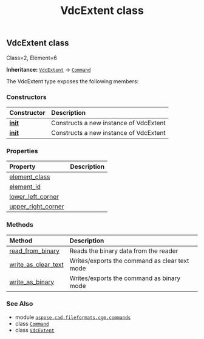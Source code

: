 ﻿---
title: VdcExtent class
second_title: Aspose.CAD for Python via .NET API References
description: 
type: docs
weight: 1800
url: /python-net/aspose.cad.fileformats.cgm.commands/vdcextent/
is_root: false
---

## VdcExtent class

Class=2, Element=6



**Inheritance:** [`VdcExtent`](/cad/python-net/aspose.cad.fileformats.cgm.commands/vdcextent) → 
[`Command`](/cad/python-net/aspose.cad.fileformats.cgm.commands/command)



The VdcExtent type exposes the following members:

### Constructors
| Constructor | Description |
| :- | :- |
| [__init__](/cad/python-net/aspose.cad.fileformats.cgm.commands/vdcextent/__init__/#aspose.cad.fileformats.cgm.CgmFile) | Constructs a new instance of VdcExtent |
| [__init__](/cad/python-net/aspose.cad.fileformats.cgm.commands/vdcextent/__init__/#aspose.cad.fileformats.cgm.CgmFile-aspose.cad.fileformats.cgm.classes.CgmPoint-aspose.cad.fileformats.cgm.classes.CgmPoint) | Constructs a new instance of VdcExtent |


### Properties
| Property | Description |
| :- | :- |
| [element_class](/cad/python-net/aspose.cad.fileformats.cgm.commands/vdcextent/element_class) |  |
| [element_id](/cad/python-net/aspose.cad.fileformats.cgm.commands/vdcextent/element_id) |  |
| [lower_left_corner](/cad/python-net/aspose.cad.fileformats.cgm.commands/vdcextent/lower_left_corner) |  |
| [upper_right_corner](/cad/python-net/aspose.cad.fileformats.cgm.commands/vdcextent/upper_right_corner) |  |


### Methods
| Method | Description |
| :- | :- |
| [read_from_binary](/cad/python-net/aspose.cad.fileformats.cgm.commands/vdcextent/read_from_binary/#aspose.cad.fileformats.cgm.IBinaryReader) | Reads the binary data from the reader |
| [write_as_clear_text](/cad/python-net/aspose.cad.fileformats.cgm.commands/vdcextent/write_as_clear_text/#aspose.cad.fileformats.cgm.IClearTextWriter) | Writes/exports the command as clear text mode |
| [write_as_binary](/cad/python-net/aspose.cad.fileformats.cgm.commands/vdcextent/write_as_binary/#aspose.cad.fileformats.cgm.IBinaryWriter) | Writes/exports the command as binary mode |



### See Also
* module [`aspose.cad.fileformats.cgm.commands`](..)
* class [`Command`](/cad/python-net/aspose.cad.fileformats.cgm.commands/command)
* class [`VdcExtent`](/cad/python-net/aspose.cad.fileformats.cgm.commands/vdcextent)
